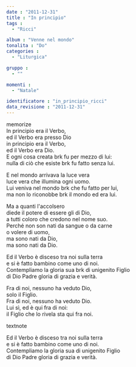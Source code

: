 ```yaml
---
date : "2011-12-31"
title : "In principio"
tags : 
  - "Ricci"

album : "Venne nel mondo"
tonalita : "Do"
categories : 
  - "Liturgica"

gruppo : 
  - ""

momenti : 
  - "Natale"

identificatore : "in_principio_ricci"
data_revisione : "2011-12-31"
---
```

  
  
  
  
  
  
  
  
  
memorize  
In principio era il Verbo,  
ed il Verbo era presso Dio   
in principio era il Verbo,  
ed il Verbo era Dio.   
E ogni cosa creata  brk fu per mezzo di lui:  
nulla di ciò che esiste brk fu fatto senza lui.   
  
  
E nel mondo arrivava la luce vera   
luce vera che illumina ogni uomo.   
Lui veniva nel mondo  brk che fu fatto per lui,  
ma non lo riconobbe brk il mondo ed era lui.   
  
  
Ma a quanti l'accolsero  
diede il potere di essere gli di Dio,   
a tutti coloro che credono nel nome suo.  
Perché non son nati da sangue o da carne  
o volere di uomo,  
ma sono nati da Dio,   
ma sono nati da Dio.   
  
  
Ed il Verbo è disceso tra noi sulla terra   
e si è fatto bambino come uno di noi.   
Contempliamo la gloria sua  brk di unigenito Figlio  
di Dio Padre gloria di grazia e verità.   
  
  
Fra di noi,  nessuno ha veduto Dio,   
solo il Figlio.  
Fra di noi,  nessuno ha veduto Dio.   
Lui sì,   ed è qui fra di noi:    
il Figlio che lo rivela sta qui fra noi.   
  
textnote  
  
Ed il Verbo è disceso tra noi sulla terra   
e si è fatto bambino come uno di noi.   
Contempliamo la gloria sua  di unigenito Figlio  
di Dio Padre gloria di grazia e verità.   
  
  
  
  
  
  
  
  
  
  
  
  
